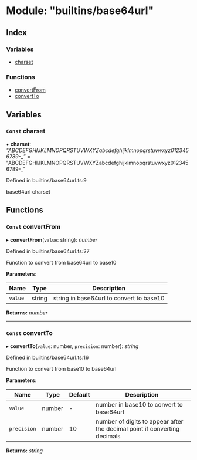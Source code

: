 
# Module: "builtins/base64url"

## Index

### Variables

* [charset](_builtins_base64url_.md#const-charset)

### Functions

* [convertFrom](_builtins_base64url_.md#const-convertfrom)
* [convertTo](_builtins_base64url_.md#const-convertto)

## Variables

### <a id="const-charset" name="const-charset"></a> `Const` charset

• **charset**: *"ABCDEFGHIJKLMNOPQRSTUVWXYZabcdefghijklmnopqrstuvwxyz0123456789-_"* = "ABCDEFGHIJKLMNOPQRSTUVWXYZabcdefghijklmnopqrstuvwxyz0123456789-_"

Defined in builtins/base64url.ts:9

base64url charset

## Functions

### <a id="const-convertfrom" name="const-convertfrom"></a> `Const` convertFrom

▸ **convertFrom**(`value`: string): *number*

Defined in builtins/base64url.ts:27

Function to convert from base64url to base10

**Parameters:**

Name | Type | Description |
------ | ------ | ------ |
`value` | string | string in base64url to convert to base10  |

**Returns:** *number*

___

### <a id="const-convertto" name="const-convertto"></a> `Const` convertTo

▸ **convertTo**(`value`: number, `precision`: number): *string*

Defined in builtins/base64url.ts:16

Function to convert from base10 to base64url

**Parameters:**

Name | Type | Default | Description |
------ | ------ | ------ | ------ |
`value` | number | - | number in base10 to convert to base64url |
`precision` | number | 10 | number of digits to appear after the decimal point if converting decimals  |

**Returns:** *string*
